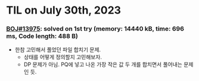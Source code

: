 # **TIL on July 30th, 2023**

### [BOJ#13975](/Problem%20Solving/boj/random%20defense/13975-07-30-2023.cpp): solved on 1st try (memory: 14440 kB, time: 696 ms, Code length: 488 B)
* 한참 고민해서 풀었던 파일 합치기 문제.
  - 상태를 어떻게 정의할지 고민해보자.
  - DP 문제가 아님. PQ에 넣고 나온 가장 작은 값 두 개를 합치면서 풀어내는 문제인 듯.